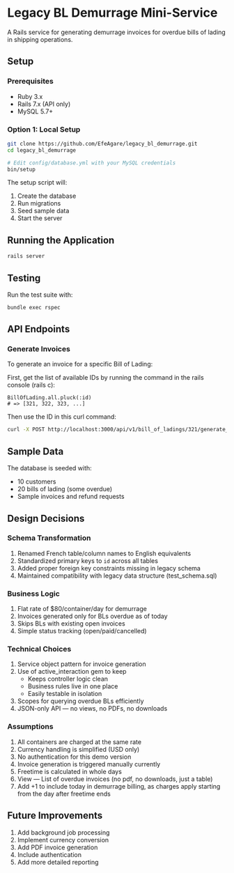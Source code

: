 # Legacy BL Demurrage Mini-Service

A Rails service for generating demurrage invoices for overdue bills of lading in shipping operations.

## Setup

### Prerequisites
- Ruby 3.x
- Rails 7.x (API only)
- MySQL 5.7+

### Option 1: Local Setup
```bash
git clone https://github.com/EfeAgare/legacy_bl_demurrage.git
cd legacy_bl_demurrage

# Edit config/database.yml with your MySQL credentials
bin/setup

```

The setup script will:
1. Create the database
2. Run migrations
3. Seed sample data
4. Start the server

## Running the Application
```bash
rails server
```

## Testing
Run the test suite with:
```bash
bundle exec rspec
```

## API Endpoints

### Generate Invoices

To generate an invoice for a specific Bill of Lading:

First, get the list of available IDs by running the command in the rails console (rails c):
```
BillOfLading.all.pluck(:id)
# => [321, 322, 323, ...]
```

Then use the ID in this curl command:

```bash
curl -X POST http://localhost:3000/api/v1/bill_of_ladings/321/generate_invoice
```

## Sample Data
The database is seeded with:
- 10 customers
- 20 bills of lading (some overdue)
- Sample invoices and refund requests

## Design Decisions

### Schema Transformation
1. Renamed French table/column names to English equivalents
2. Standardized primary keys to `id` across all tables
3. Added proper foreign key constraints missing in legacy schema
4. Maintained compatibility with legacy data structure (test_schema.sql)

### Business Logic
1. Flat rate of $80/container/day for demurrage
2. Invoices generated only for BLs overdue as of today
3. Skips BLs with existing open invoices
4. Simple status tracking (open/paid/cancelled)

### Technical Choices
1. Service object pattern for invoice generation
2. Use of active_interaction gem to keep
	-   Keeps controller logic clean
	- 	Business rules live in one place
	- 	Easily testable in isolation
3. Scopes for querying overdue BLs efficiently
4. JSON-only API — no views, no PDFs, no downloads

### Assumptions
1. All containers are charged at the same rate
2. Currency handling is simplified (USD only)
3. No authentication for this demo version
4. Invoice generation is triggered manually currently
5. Freetime is calculated in whole days
6. View — List of overdue invoices (no pdf, no downloads, just a table)
7. Add +1 to include today in demurrage billing, as charges apply starting from the day after freetime ends

## Future Improvements
1. Add background job processing
2. Implement currency conversion
3. Add PDF invoice generation
4. Include authentication
5. Add more detailed reporting
